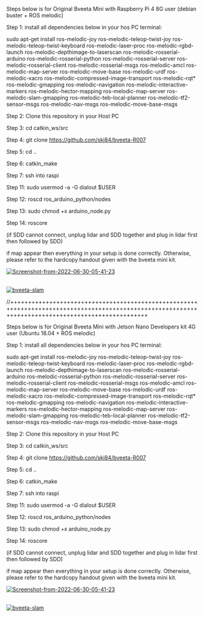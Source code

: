 Steps below is for Original Bveeta Mini with Raspberry Pi 4 8G user (debian buster + ROS melodic)

Step 1:
install all dependencies below in your hos PC terminal:

sudo apt-get install ros-melodic-joy ros-melodic-teleop-twist-joy   ros-melodic-teleop-twist-keyboard ros-melodic-laser-proc   ros-melodic-rgbd-launch ros-melodic-depthimage-to-laserscan   ros-melodic-rosserial-arduino ros-melodic-rosserial-python   ros-melodic-rosserial-server ros-melodic-rosserial-client   ros-melodic-rosserial-msgs ros-melodic-amcl ros-melodic-map-server   ros-melodic-move-base ros-melodic-urdf ros-melodic-xacro   ros-melodic-compressed-image-transport ros-melodic-rqt*   ros-melodic-gmapping ros-melodic-navigation ros-melodic-interactive-markers ros-melodic-hector-mapping ros-melodic-map-server ros-melodic-slam-gmapping ros-melodic-teb-local-planner ros-melodic-tf2-sensor-msgs ros-melodic-nav-msgs ros-melodic-move-base-msgs

Step 2:
Clone this repository in your Host PC

Step 3:
cd catkin_ws/src

Step 4:
git clone https://github.com/skj84/bveeta-R007

Step 5:
cd ..

Step 6:
catkin_make

Step 7:
ssh into raspi

Step 11: 
sudo usermod -a -G dialout $USER  

Step 12:
roscd ros_arduino_python/nodes

Step 13:
sudo chmod +x arduino_node.py

Step 14:
roscore

(if SDD cannot connect, unplug lidar and SDD together and plug in lidar first then followed by SDD) 

if map appear then everything in your setup is done correctly. Otherwise, please refer to the hardcopy handout given
with the bveeta mini kit.

<a href="https://ibb.co/82vzBmt"><img src="https://i.ibb.co/1Kysn0j/Screenshot-from-2022-06-30-05-41-23.png" alt="Screenshot-from-2022-06-30-05-41-23" border="0"></a><br /><a target='_blank' href='https://500pxdownload.com/'></a><br />

<a href="https://ibb.co/vQyzc4g"><img src="https://i.ibb.co/F0Z7h4N/bveeta-slam.png" alt="bveeta-slam" border="0"></a>

//+++++++++++++++++++++++++++++++++++++++++++++++++++++++++++++++++++++++++++++++++++++++++++++++++++++++++++++++++++++++++++++++++++++++++++++++++++

Steps below is for Original Bveeta Mini with Jetson Nano Developers kit 4G user (Ubuntu 18.04 + ROS melodic)

Step 1:
install all dependencies below in your hos PC terminal:

sudo apt-get install ros-melodic-joy ros-melodic-teleop-twist-joy   ros-melodic-teleop-twist-keyboard ros-melodic-laser-proc   ros-melodic-rgbd-launch ros-melodic-depthimage-to-laserscan   ros-melodic-rosserial-arduino ros-melodic-rosserial-python   ros-melodic-rosserial-server ros-melodic-rosserial-client   ros-melodic-rosserial-msgs ros-melodic-amcl ros-melodic-map-server   ros-melodic-move-base ros-melodic-urdf ros-melodic-xacro   ros-melodic-compressed-image-transport ros-melodic-rqt*   ros-melodic-gmapping ros-melodic-navigation ros-melodic-interactive-markers ros-melodic-hector-mapping ros-melodic-map-server ros-melodic-slam-gmapping ros-melodic-teb-local-planner ros-melodic-tf2-sensor-msgs ros-melodic-nav-msgs ros-melodic-move-base-msgs

Step 2:
Clone this repository in your Host PC

Step 3:
cd catkin_ws/src

Step 4:
git clone https://github.com/skj84/bveeta-R007

Step 5:
cd ..

Step 6:
catkin_make

Step 7:
ssh into raspi

Step 11: 
sudo usermod -a -G dialout $USER  

Step 12:
roscd ros_arduino_python/nodes

Step 13:
sudo chmod +x arduino_node.py

Step 14:
roscore

(if SDD cannot connect, unplug lidar and SDD together and plug in lidar first then followed by SDD) 

if map appear then everything in your setup is done correctly. Otherwise, please refer to the hardcopy handout given
with the bveeta mini kit.

<a href="https://ibb.co/82vzBmt"><img src="https://i.ibb.co/1Kysn0j/Screenshot-from-2022-06-30-05-41-23.png" alt="Screenshot-from-2022-06-30-05-41-23" border="0"></a><br /><a target='_blank' href='https://500pxdownload.com/'></a><br />

<a href="https://ibb.co/vQyzc4g"><img src="https://i.ibb.co/F0Z7h4N/bveeta-slam.png" alt="bveeta-slam" border="0"></a>

